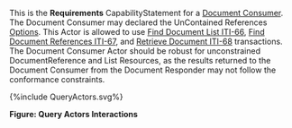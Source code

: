 This is the **Requirements** CapabilityStatement for a [Document Consumer](1331_actors_and_transactions.html#133112-document-consumer). The Document Consumer may  declared the UnContained References [Options](1332_actor_options.html). This Actor is allowed to use [Find Document List ITI-66](ITI-66.html), [Find Document References ITI-67](ITI-67.html), and [Retrieve Document ITI-68](ITI-68.html) transactions. The Document Consumer Actor should be robust for unconstrained DocumentReference and List Resources, as the results returned to the Document Consumer from the Document Responder may not follow the conformance constraints.

<div>
{%include QueryActors.svg%}
</div>

<div style="clear: left"/>

**Figure: Query Actors Interactions**

